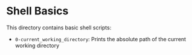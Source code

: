 # Shell Basics

This directory contains basic shell scripts:

- `0-current_working_directory`: Prints the absolute path of the current working directory
